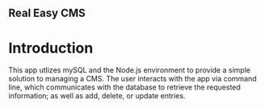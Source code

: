 ## Real Easy CMS

# Introduction

This app utlizes mySQL and the Node.js environment to provide a simple solution to managing a CMS. The user interacts with the app via command line, which communicates with the database to retrieve the requested information; as well as add, delete, or update entries.
